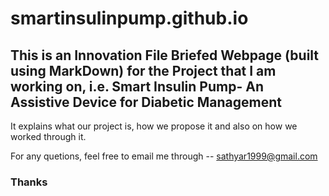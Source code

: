 # smartinsulinpump.github.io

## This is an Innovation File Briefed Webpage (built using MarkDown) for the Project that I am working on, i.e. Smart Insulin Pump- An Assistive Device for Diabetic Management

It explains what our project is, how we propose it and also on how we worked through it. 

For any quetions, feel free to email me through -- sathyar1999@gmail.com

### Thanks
